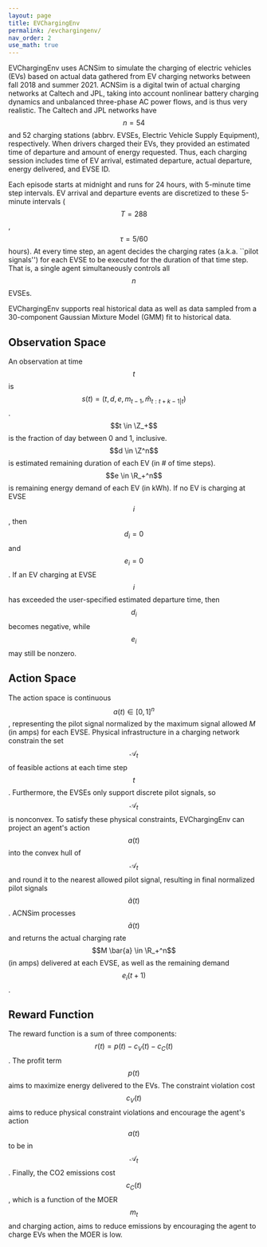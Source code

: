 ```yaml
---
layout: page
title: EVChargingEnv
permalink: /evchargingenv/
nav_order: 2
use_math: true
---
```


EVChargingEnv uses ACNSim to simulate the charging of electric vehicles (EVs) based on actual data gathered from EV charging networks between fall 2018 and summer 2021. ACNSim is a digital twin of actual charging networks at Caltech and JPL, taking into account nonlinear battery charging dynamics and unbalanced three-phase AC power flows, and is thus very realistic. The Caltech and JPL networks have $$n=54$$ and 52 charging stations (abbrv. EVSEs, Electric Vehicle Supply Equipment), respectively. When drivers charged their EVs, they provided an estimated time of departure and amount of energy requested. Thus, each charging session includes time of EV arrival, estimated departure, actual departure, energy delivered, and EVSE ID.

Each episode starts at midnight and runs for 24 hours, with 5-minute time step intervals. EV arrival and departure events are discretized to these 5-minute intervals ($$T = 288$$, $$\tau = 5/60$$ hours). At every time step, an agent decides the charging rates (a.k.a. ``pilot signals'') for each EVSE to be executed for the duration of that time step. That is, a single agent simultaneously controls all $$n$$ EVSEs.

EVChargingEnv supports real historical data as well as data sampled from a 30-component Gaussian Mixture Model (GMM) fit to historical data.

## Observation Space
An observation at time $$t$$ is $$s(t) = (t, d, e, m_{t-1}, \hat{m}_{t:t+k-1|t})$$. $$t \in \Z_+$$ is the fraction of day between 0 and 1, inclusive. $$d \in \Z^n$$ is estimated remaining duration of each EV (in \# of time steps). $$e \in \R_+^n$$ is remaining energy demand of each EV (in kWh). If no EV is charging at EVSE $$i$$, then $$d_i = 0$$ and $$e_i = 0$$. If an EV charging at EVSE $$i$$ has exceeded the user-specified estimated departure time, then $$d_i$$ becomes negative, while $$e_i$$ may still be nonzero.

## Action Space
The action space is continuous $$a(t) \in [0, 1]^n$$, representing the pilot signal normalized by the maximum signal allowed $M$ (in amps) for each EVSE. Physical infrastructure in a charging network constrain the set $$\mathcal{A}_t$$ of feasible actions at each time step $$t$$. Furthermore, the EVSEs only support discrete pilot signals, so $$\mathcal{A}_t$$ is nonconvex. To satisfy these physical constraints, EVChargingEnv can project an agent's action $$a(t)$$ into the convex hull of $$\mathcal{A}_t$$ and round it to the nearest allowed pilot signal, resulting in final normalized pilot signals $$\tilde{a}(t)$$. ACNSim processes $$\tilde{a}(t)$$ and returns the actual charging rate $$M \bar{a} \in \R_+^n$$ (in amps) delivered at each EVSE, as well as the remaining demand $$e_i(t+1)$$.

## Reward Function
The reward function is a sum of three components: $$r(t) = p(t) - c_V(t) - c_C(t)$$. The profit term $$p(t)$$ aims to maximize energy delivered to the EVs. The constraint violation cost $$c_V(t)$$ aims to reduce physical constraint violations and encourage the agent's action $$a(t)$$ to be in $$\mathcal{A}_t$$. Finally, the CO2 emissions cost $$c_C(t)$$, which is a function of the MOER $$m_t$$ and charging action, aims to reduce emissions by encouraging the agent to charge EVs when the MOER is low.